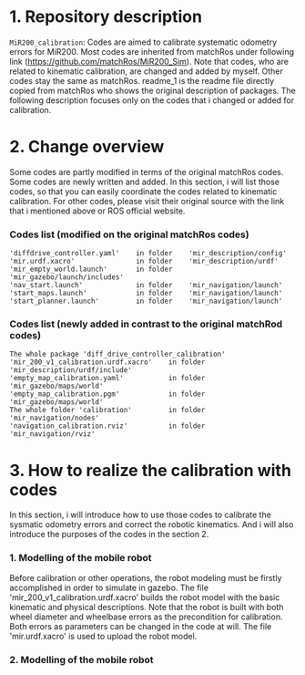 # 1. Repository description
`MiR200_calibration`: Codes are aimed to calibrate systematic odometry errors for MiR200. Most codes are inherited from matchRos under following link (https://github.com/matchRos/MiR200_Sim). Note that codes, who are related to kinematic calibration, are changed and added by myself. Other codes stay the same as matchRos. readme_1 is the readme file directly copied from matchRos who shows the original description of packages. The following description focuses only on the codes that i changed or added for calibration.

# 2. Change overview
Some codes are partly modified in terms of the original matchRos codes. Some codes are newly written and added. In this section, i will list those codes, so that you can easily coordinate the codes related to kinematic calibration. For other codes, please visit their original source with the link that i mentioned above or ROS official website.

### Codes list (modified on the original matchRos codes)
```
'diffdrive_controller.yaml'    in folder    'mir_description/config'
'mir.urdf.xacro'               in folder    'mir_description/urdf'
'mir_empty_world.launch'       in folder    'mir_gazebo/launch/includes'
'nav_start.launch'             in folder    'mir_navigation/launch'
'start_maps.launch'            in folder    'mir_navigation/launch'
'start_planner.launch'         in folder    'mir_navigation/launch'
```

### Codes list (newly added in contrast to the original matchRod codes)
```
The whole package 'diff_drive_controller_calibration'
'mir_200_v1_calibration.urdf.xacro'    in folder    'mir_description/urdf/include'
'empty_map_calibration.yaml'           in folder    'mir_gazebo/maps/world'
'empty_map_calibration.pgm'            in folder    'mir_gazebo/maps/world'
The whole folder 'calibration'         in folder    'mir_navigation/nodes'
'navigation_calibration.rviz'          in folder    'mir_navigation/rviz'
```

# 3. How to realize the calibration with codes
In this section, i will introduce how to use those codes to calibrate the sysmatic odometry errors and correct the robotic kinematics. And i will also introduce the purposes of the codes in the section 2.

### 1. Modelling of the mobile robot
Before calibration or other operations, the robot modeling must be firstly accomplished in order to simulate in gazebo. The file 'mir_200_v1_calibration.urdf.xacro' builds the robot model with the basic kinematic and physical descriptions. Note that the robot is built with both wheel diameter and wheelbase errors as the precondition for calibration. Both errors as parameters can be changed in the code at will. The file 'mir.urdf.xacro' is used to upload the robot model.

### 2. Modelling of the mobile robot






